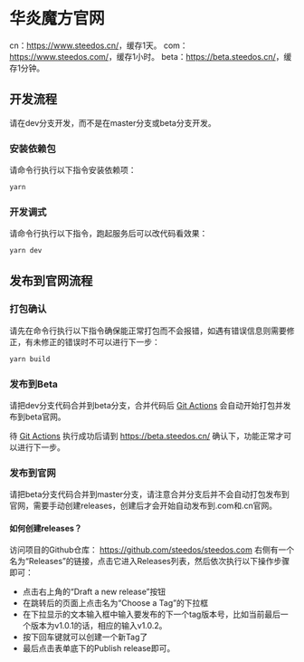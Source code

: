 # 华炎魔方官网

cn：<https://www.steedos.cn/>，缓存1天。
com：<https://www.steedos.com/>，缓存1小时。
beta：<https://beta.steedos.cn/>，缓存1分钟。

## 开发流程

请在dev分支开发，而不是在master分支或beta分支开发。

### 安装依赖包

请命令行执行以下指令安装依赖项：

```sh
yarn
```

### 开发调式

请命令行执行以下指令，跑起服务后可以改代码看效果：

```sh
yarn dev
```

## 发布到官网流程

### 打包确认

请先在命令行执行以下指令确保能正常打包而不会报错，如遇有错误信息则需要修正，有未修正的错误时不可以进行下一步：

```sh
yarn build
```

### 发布到Beta

请把dev分支代码合并到beta分支，合并代码后 [Git Actions](https://github.com/steedos/steedos.com/actions) 会自动开始打包并发布到beta官网。

待 [Git Actions](https://github.com/steedos/steedos.com/actions) 执行成功后请到 <https://beta.steedos.cn/> 确认下，功能正常才可以进行下一步。

### 发布到官网

请把beta分支代码合并到master分支，请注意合并分支后并不会自动打包发布到官网，需要手动创建releases，创建后才会开始自动发布到.com和.cn官网。

#### 如何创建releases？

访问项目的Github仓库： <https://github.com/steedos/steedos.com>
右侧有一个名为“Releases”的链接，点击它进入Releases列表，然后依次执行以下操作步骤即可：

- 点击右上角的“Draft a new release”按钮
- 在跳转后的页面上点击名为“Choose a Tag”的下拉框
- 在下拉显示的文本输入框中输入要发布的下一个tag版本号，比如当前最后一个版本为v1.0.1的话，相应的输入v1.0.2。
- 按下回车键就可以创建一个新Tag了
- 最后点击表单底下的Publish release即可。


